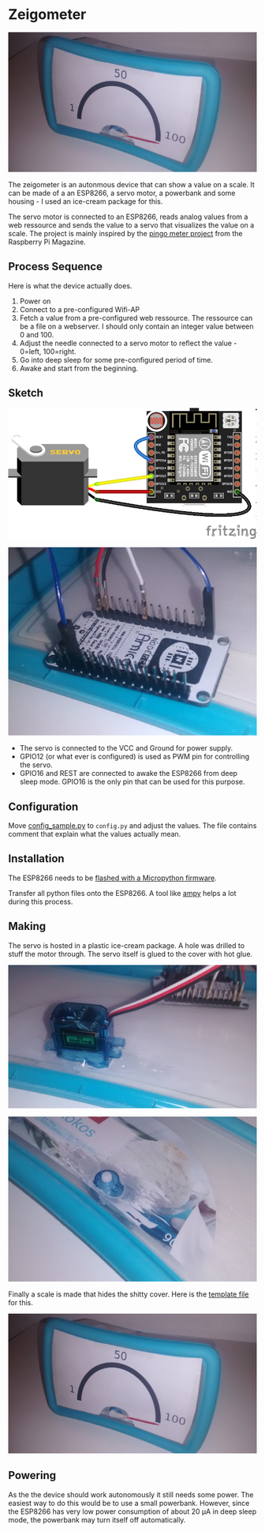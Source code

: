 Zeigometer
==========

![zeigometer](doc/zeigometer.jpg)

The zeigometer is an autonmous device that can show a value on a
scale. It can be made of a an ESP8266, a servo motor, a powerbank and
some housing - I used an ice-cream package for this.

The servo motor is connected to an ESP8266, reads analog values from a
web ressource and  sends the value to a servo that visualizes the value
on a scale. The project is mainly inspired by the
[pingo meter project](https://www.raspberrypi.org/magpi/pingometer/)
from the Raspberry Pi Magazine.

Process Sequence
----------------

Here is what the device actually does.

1. Power on
2. Connect to a pre-configured Wifi-AP
3. Fetch a value from a pre-configured web ressource. The ressource
   can be a file on a webserver. I should only contain an integer
   value between 0 and 100.
4. Adjust the needle connected to a servo motor to reflect the value -
   0=left, 100=right.
5. Go into deep sleep for some pre-configured period of time.
6. Awake and start from the beginning.

Sketch
------

![sketch](doc/sketch_breadboard.png)

![esp connected](doc/esp_connected.jpg)

- The servo is connected to the VCC and Ground for power supply.
- GPIO12 (or what ever is configured) is used as PWM pin for
  controlling the servo.
- GPIO16 and REST are connected to awake the ESP8266 from deep sleep
  mode. GPIO16 is the only pin that can be used for this purpose.

Configuration
-------------

Move [config_sample.py](config_sample.py) to `config.py` and adjust
the values. The file contains comment that explain what the values actually mean.

Installation
------------

The ESP8266 needs to be
[flashed with a Micropython firmware](http://docs.micropython.org/en/latest/esp8266/esp8266/tutorial/intro.html#deploying-the-firmware).

Transfer all python files onto the ESP8266. A tool
like [ampy](https://github.com/adafruit/ampy) helps a lot during this
process.


Making
------

The servo is hosted in a plastic ice-cream package. A hole was
drilled to stuff the motor through. The servo itself is glued to the
cover with hot glue.

![servo glued](doc/servo_glued.jpg)

![servo on front hole](doc/servor_front_hole.jpg)

Finally a scale is made that hides the shitty cover. Here is
the [template file](doc/scale_template.svg) for this.

![zeigometer](doc/zeigometer.jpg)

Powering
--------

As the the device should work autonomously it still needs some
power. The easiest way to do this would be to use a small
powerbank. However, since the ESP8266 has very low power consumption
of about 20 µA in deep sleep mode, the powerbank may turn itself off
automatically.
